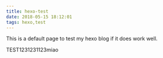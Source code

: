 ```yaml
---
title: hexo-test
date: 2018-05-15 18:12:01
tags: hexo,test
---
```


This is a default page to test my hexo blog if it does work well.

TEST1231231123miao